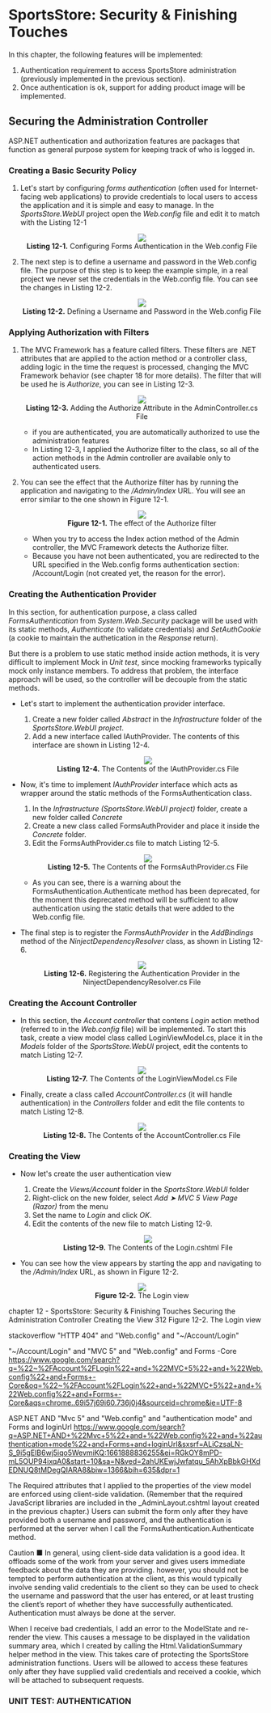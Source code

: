 # SportsStore: Security & Finishing Touches
In this chapter, the following features will be implemented:
1. Authentication requirement to access SportsStore administration (previously implemented in the previous section).
2. Once authentication is ok, support for adding product image will be implemented.

## Securing the Administration Controller
ASP.NET authentication and authorization features are packages that function as general purpose system for keeping track of who is logged in.

### Creating a Basic Security Policy
1. Let's start by configuring *forms authentication* (often used for Internet-facing web applications) to provide credentials to local users  to access the application and it is simple and easy to manage. In the *SportsStore.WebUI* project open the *Web.config* file and edit it to match with the Listing 12-1
    <p align="center">
        <img src="ch12-Pictures/Listing 12-1.png" /><br />
        <b>Listing 12-1.</b> Configuring Forms Authentication in the Web.config File
    </p>

2. The next step is to define a username and password in the Web.config file. The purpose of this step is to keep the example simple, in a real project we never set the credentials in the Web.config file. You can see the changes in Listing 12-2.
    <p align="center">
        <img src="ch12-Pictures/Listing 12-2.png" /><br />
        <b>Listing 12-2.</b> Defining a Username and Password in the Web.config File
    </p>

### Applying Authorization with Filters
1. The MVC Framework has a feature called filters. These filters are .NET attributes that are applied to the action method or a controller class, adding logic in the time the request is processed, changing the MVC Framework behavior (see chapter 18 for more details). The filter that will be used he is *Authorize*, you can see in Listing 12-3.
    <p align="center">
        <img src="ch12-Pictures/Listing 12-3.png" /><br />
        <b>Listing 12-3.</b> Adding the Authorize Attribute in the AdminController.cs File
    </p>

    * if you are authenticated, you are automatically authorized to use the administration features
    * In Listing 12-3, I applied the Authorize filter to the class, so all of the action methods in the Admin controller are available only to authenticated users.  

2. You can see the effect that the Authorize filter has by running the application and navigating to the */Admin/Index* URL. You will see an error similar to the one shown in Figure 12-1.
    <p align="center">
        <img src="ch12-Pictures/Figure 12-1.png" /><br />
        <b>Figure 12-1.</b> The effect of the Authorize filter
    </p>    

    * When you try to access the Index action method of the Admin controller, the MVC Framework detects the Authorize filter. 
    * Because you have not been authenticated, you are redirected to the URL specified in the Web.config forms authentication section: /Account/Login (not created yet, the reason for the error). 

### Creating the Authentication Provider
In this section, for authentication purpose, a class called *FormsAuthentication* from *System.Web.Security* package will be used with its static methods, *Authenticate* (to validate credentials) and *SetAuthCookie* (a cookie to maintain the authetication in the *Response* return).  

But there is a problem to use static method inside action methods, it is very difficult to implement Mock in *Unit test*, since mocking frameworks typically mock only instance members. To address that problem, the interface approach will be used, so the controller will be decouple from the static methods.  

* Let's start to implement the authentication provider interface.
    1. Create a new folder called *Abstract* in the *Infrastructure* folder of the *SportsStore.WebUI project*.
    2. Add a new interface called IAuthProvider. The contents of this interface are shown in Listing 12-4.
        <p align="center">
            <img src="ch12-Pictures/Listing 12-4.png" /><br />
            <b>Listing 12-4.</b> The Contents of the IAuthProvider.cs File
        </p>  

* Now, it's time to implement *IAuthProvider* interface which acts as wrapper around the static methods of the FormsAuthentication class. 
    1. In the *Infrastructure (SportsStore.WebUI project)* folder, create a new folder called *Concrete*
    2. Create a new class called FormsAuthProvider and place it inside the *Concrete* folder.
    3. Edit the FormsAuthProvider.cs file to match Listing 12-5.
        <p align="center">
            <img src="ch12-Pictures/Listing 12-5.png" /><br />
            <b>Listing 12-5.</b> The Contents of the FormsAuthProvider.cs File
        </p>  

    * As you can see, there is a warning about the FormsAuthentication.Authenticate method has been deprecated, for the moment this deprecated  method will be sufficient to allow authentication using the static details that were added to the Web.config file.  

* The final step is to register the *FormsAuthProvider* in the *AddBindings* method of the *NinjectDependencyResolver* class, as shown in Listing 12-6.
    <p align="center">
        <img src="ch12-Pictures/Listing 12-6.png" /><br />
        <b>Listing 12-6.</b> Registering the Authentication Provider in the NinjectDependencyResolver.cs File
    </p>  

### Creating the Account Controller
* In this section, the *Account controller* that contens *Login* action method (referred to in the *Web.config* file) will be implemented. To start this task, create a view model class called LoginViewModel.cs, place it in the *Models* folder of the *SportsStore.WebUI* project, edit the contents to match Listing 12-7.
    <p align="center">
        <img src="ch12-Pictures/Listing 12-7.png" /><br />
        <b>Listing 12-7.</b> The Contents of the LoginViewModel.cs File
    </p>  

* Finally, create a class called *AccountController.cs* (it will handle authentication) in the *Controllers* folder and edit the file contents to match Listing 12-8.
    <p align="center">
        <img src="ch12-Pictures/Listing 12-8.png" /><br />
        <b>Listing 12-8.</b> The Contents of the AccountController.cs File
    </p>  

### Creating the View
* Now let's create the user authentication view
    1. Create the *Views/Account* folder in the *SportsStore.WebUI* folder
    2. Right-click on the new folder, select *Add ➤ MVC 5 View Page (Razor)* from the menu
    3. Set the name to *Login* and click *OK*. 
    4. Edit the contents of the new file to match Listing 12-9.
        <p align="center">
            <img src="ch12-Pictures/Listing 12-9.png" /><br />
            <b>Listing 12-9.</b> The Contents of the Login.cshtml File
        </p>  

* You can see how the view appears by starting the app and navigating to the */Admin/Index* URL, as shown in Figure 12-2.
    <p align="center">
        <img src="ch12-Pictures/Figure 12-2.png" /><br />
        <b>Figure 12-2.</b> The Login view
    </p>  


chapter 12 - SportsStore: Security & Finishing Touches
    Securing the Administration Controller
        Creating the View 312
            Figure 12-2. The Login view


stackoverflow
"HTTP 404" and "Web.config" and "~/Account/Login"


"~/Account/Login" and "MVC 5" and "Web.config" and Forms -Core
https://www.google.com/search?q=%22~%2FAccount%2FLogin%22+and+%22MVC+5%22+and+%22Web.config%22+and+Forms+-Core&oq=%22~%2FAccount%2FLogin%22+and+%22MVC+5%22+and+%22Web.config%22+and+Forms+-Core&aqs=chrome..69i57j69i60.736j0j4&sourceid=chrome&ie=UTF-8

ASP.NET AND "Mvc 5" and "Web.config" and "authentication mode" and Forms and loginUrl
https://www.google.com/search?q=ASP.NET+AND+%22Mvc+5%22+and+%22Web.config%22+and+%22authentication+mode%22+and+Forms+and+loginUrl&sxsrf=ALiCzsaLN-S_9i5gEIB6wj5iqo5WevmiKQ:1661888836255&ei=RGkOY8mPD-mL5OUP94ixqA0&start=10&sa=N&ved=2ahUKEwjJwfatqu_5AhXpBbkGHXdEDNUQ8tMDegQIARA8&biw=1366&bih=635&dpr=1



The Required attributes that I applied to the properties of the view model are enforced using client-side validation. (Remember that the required JavaScript libraries are included in the _AdminLayout.cshtml layout created in the previous chapter.) Users can submit the form only after they have provided both a username and password, and the authentication is performed at the server when I call the FormsAuthentication.Authenticate method.


Caution ■
In general, using client-side data validation is a good idea. It offloads some of the work from your server and gives users immediate feedback about the data they are providing. however, you should not be tempted to perform authentication at the client, as this would typically involve sending valid credentials to the client so they can be used to check the username and password that the user has entered, or at least trusting the client’s report of whether they have successfully authenticated. Authentication must always be done at the server.

When I receive bad credentials, I add an error to the ModelState and re-render the view. This causes a message to be displayed in the validation summary area, which I created by calling the Html.ValidationSummary helper method in the view. This takes care of protecting the SportsStore administration functions. Users will be allowed to access these features only after they have supplied valid credentials and received a cookie, which will be attached to subsequent requests.

### UNIT TEST: AUTHENTICATION